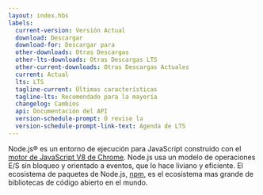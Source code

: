 ```yaml
---
layout: index.hbs
labels:
  current-version: Versión Actual
  download: Descargar
  download-for: Descargar para
  other-downloads: Otras Descargas
  other-lts-downloads: Otras Descargas LTS
  other-current-downloads: Otras Descargas Actuales
  current: Actual
  lts: LTS
  tagline-current: Últimas características
  tagline-lts: Recomendado para la mayoría
  changelog: Cambios
  api: Documentación del API
  version-schedule-prompt: Ó revise la
  version-schedule-prompt-link-text: Agenda de LTS
---
```


Node.js® es un entorno de ejecución para JavaScript construido con el [motor de JavaScript V8 de Chrome](https://developers.google.com/v8/).
Node.js usa un modelo de operaciones E/S sin bloqueo y orientado a eventos, que lo hace liviano y eficiente.
El ecosistema de paquetes de Node.js, [npm](https://www.npmjs.com/), es el ecosistema mas grande de
bibliotecas de código abierto en el mundo.

